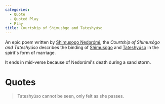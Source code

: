 ```yaml
---
categories:
  - Quote
  - Quoted Play
  - Play
title: Courtship of Shimusògo and Tateshyúso
---
```


An epic poem written by [Shimusogo Nedorómi](), the *Courtship of Shimusògo and Tateshyúso* describes the binding of [Shimusògo]() and [Tateshyúso]() in the spirit's form of marriage.

It ends in mid-verse because of Nedorómi's death during a sand storm.

# Quotes

> Tateshyúso cannot be seen, only felt as she passes.
